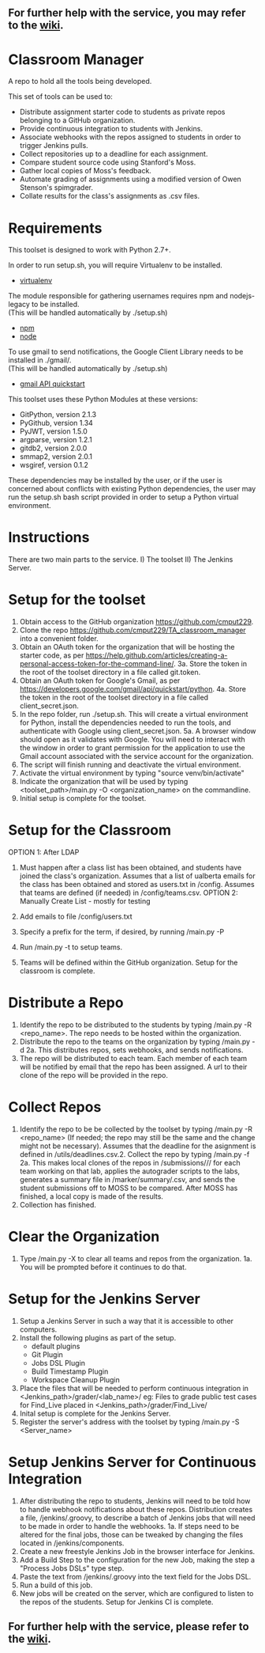 ## For further help with the service, you may refer to the [wiki](https://github.com/cmput229/TA_classroom_manager/wiki).  

# Classroom Manager
A repo to hold all the tools being developed.

This set of tools can be used to:  
- Distribute assignment starter code to students as private repos belonging to a GitHub organization.
- Provide continuous integration to students with Jenkins.
- Associate webhooks with the repos assigned to students in order to trigger Jenkins pulls.
- Collect repositories up to a deadline for each assignment.
- Compare student source code using Stanford's Moss.
- Gather local copies of Moss's feedback.
- Automate grading of assignments using a modified version of Owen Stenson's spimgrader.
- Collate results for the class's assignments as .csv files.

# Requirements
This toolset is designed to work with Python 2.7+.

In order to run setup.sh, you will require Virtualenv to be installed.
* [virtualenv](https://virtualenv.pypa.io/en/stable/)  

The module responsible for gathering usernames requires npm and nodejs-legacy to be installed.  
(This will be handled automatically by ./setup.sh)  
* [npm](https://www.npmjs.com/)
* [node](https://nodejs.org/en/)

To use gmail to send notifications, the Google Client Library needs to be installed in ./gmail/.  
(This will be handled automatically by ./setup.sh)  
* [gmail API quickstart](https://developers.google.com/gmail/api/quickstart/python)  

This toolset uses these Python Modules at these versions:  
* GitPython, version 2.1.3
* PyGithub, version 1.34
* PyJWT, version 1.5.0
* argparse, version 1.2.1
* gitdb2, version 2.0.0
* smmap2, version 2.0.1
* wsgiref, version 0.1.2

These dependencies may be installed by the user, or if the user is concerned about conflicts with existing Python dependencies, the user may run the setup.sh bash script provided in order to setup a Python virtual environment.

# Instructions
There are two main parts to the service.  I) The toolset II) The Jenkins Server.  

# Setup for the toolset
1. Obtain access to the GitHub organization https://github.com/cmput229.
2. Clone the repo https://github.com/cmput229/TA_classroom_manager into a convenient folder.
3. Obtain an OAuth token for the organization that will be hosting the starter code, as per https://help.github.com/articles/creating-a-personal-access-token-for-the-command-line/.
    3a. Store the token in the root of the toolset directory in a file called git.token.
4. Obtain an OAuth token for Google's Gmail, as per https://developers.google.com/gmail/api/quickstart/python.
    4a. Store the token in the root of the toolset directory in a file called client_secret.json.
5. In the repo folder, run ./setup.sh.  This will create a virtual environment for Python, install the dependencies needed to run the tools, and authenticate with Google using client_secret.json.
    5a.  A browser window should open as it validates with Google.  You will need to interact with the window in order to grant permission for the application to use the Gmail account associated with the service account for the organization.
6. The script will finish running and deactivate the virtual environment.
7. Activate the virtual environment by typing "source venv/bin/activate"
8. Indicate the organization that will be used by typing <toolset_path>/main.py -O <organization_name> on the commandline.
9.  Initial setup is complete for the toolset.

# Setup for the Classroom
OPTION 1: After LDAP
1.  Must happen after a class list has been obtained, and students have joined the class's organization.  Assumes that a list of ualberta emails for the class has been obtained and stored as users.txt in <toolset>/config.  Assumes that teams are defined (if needed) in <toolset>/config/teams.csv.
OPTION 2: Manually Create List - mostly for testing
1.  Add emails to file <toolset>/config/users.txt

2.  Specify a prefix for the term, if desired, by running <toolset>/main.py -P <prefix>
2.  Run <toolset>/main.py -t to setup teams.
3.  Teams will be defined within the GitHub organization.  Setup for the classroom is complete.

# Distribute a Repo
1.  Identify the repo to be distributed to the students by typing <toolset>/main.py -R <repo_name>.  The repo needs to be hosted within the organization. 
2.  Distribute the repo to the teams on the organization by typing <toolset>/main.py -d
2a.  This distributes repos, sets webhooks, and sends notifications.
3.  The repo will be distributed to each team.  Each member of each team will be notified by email that the repo has been assigned.  A url to their clone of the repo will be provided in the repo.

# Collect Repos
1.  Identify the repo to be be collected by the toolset by typing <toolset>/main.py -R <repo_name> (If needed; the repo may still be the same and the change might not be necessary).  Assumes that the deadline for the asignment is defined in <toolset>/utils/deadlines.csv.2.  Collect the repo by typing <toolset>/main.py -f
2a.  This makes local clones of the repos in <toolset>/submissions/<lab>/<team>/ for each team working on that lab, applies the autograder scripts to the labs, generates a summary file in <toolset>/marker/summary/<lab>.csv, and sends the student submissions off to MOSS to be compared.  After MOSS has finished, a local copy is made of the results.
3.  Collection has finished.

# Clear the Organization
1. Type <toolset>/main.py -X to clear all teams and repos from the organization.
1a. You will be prompted before it continues to do that.

# Setup for the Jenkins Server
1.  Setup a Jenkins Server in such a way that it is accessible to other computers.
2.  Install the following plugins as part of the setup.
    - default plugins
    - Git Plugin
    - Jobs DSL Plugin
    - Build Timestamp Plugin
    - Workspace Cleanup Plugin
3. Place the files that will be needed to perform continuous integration in <Jenkins_path>/grader/<lab_name>/
    eg: Files to grade public test cases for Find_Live placed in <Jenkins_path>/grader/Find_Live/
4. Inital setup is complete for the Jenkins Server.
5. Register the server's address with the toolset by typing <toolset>/main.py -S <Server_name>

# Setup Jenkins Server for Continuous Integration
1. After distributing the repo to students, Jenkins will need to be told how to handle webhook notifications about these repos.   Distribution creates a file, <toolset>/jenkins/<lab>.groovy, to describe a batch of Jenkins jobs that will need to be made in order to handle the webhooks.
    1a.  If steps need to be altered for the final jobs, those can be tweaked by changing the files located in <toolset>/jenkins/components. 
2.  Create a new freestyle Jenkins Job in the browser interface for Jenkins.
3.  Add a Build Step to the configuration for the new Job, making the step a "Process Jobs DSLs" type step.
4.  Paste the text from <toolset>/jenkins/<lab>.groovy into the text field for the Jobs DSL.
5.  Run a build of this job.
6.  New jobs will be created on the server, which are configured to listen to the repos of the students.  Setup for Jenkins CI is complete.  

## For further help with the service, please refer to the [wiki](https://github.com/cmput229/TA_classroom_manager/wiki).  
